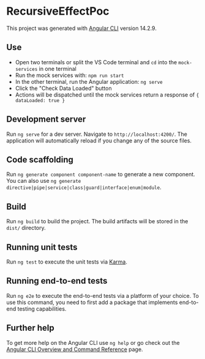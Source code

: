 # RecursiveEffectPoc

This project was generated with [Angular CLI](https://github.com/angular/angular-cli) version 14.2.9.

## Use

- Open two terminals or split the VS Code terminal and `cd` into the `mock-services` in one terminal
- Run the mock services with: `npm run start`
- In the other terminal, run the Angular application: `ng serve`
- Click the "Check Data Loaded" button
- Actions will be dispatched until the mock services return a response of `{ dataLoaded: true }`

## Development server

Run `ng serve` for a dev server. Navigate to `http://localhost:4200/`. The application will automatically reload if you change any of the source files.

## Code scaffolding

Run `ng generate component component-name` to generate a new component. You can also use `ng generate directive|pipe|service|class|guard|interface|enum|module`.

## Build

Run `ng build` to build the project. The build artifacts will be stored in the `dist/` directory.

## Running unit tests

Run `ng test` to execute the unit tests via [Karma](https://karma-runner.github.io).

## Running end-to-end tests

Run `ng e2e` to execute the end-to-end tests via a platform of your choice. To use this command, you need to first add a package that implements end-to-end testing capabilities.

## Further help

To get more help on the Angular CLI use `ng help` or go check out the [Angular CLI Overview and Command Reference](https://angular.io/cli) page.
